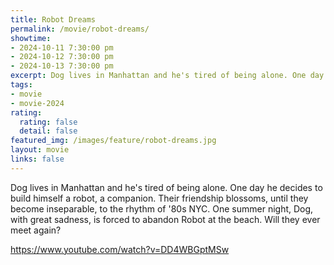 ```yaml
---
title: Robot Dreams
permalink: /movie/robot-dreams/
showtime:
- 2024-10-11 7:30:00 pm
- 2024-10-12 7:30:00 pm
- 2024-10-13 7:30:00 pm
excerpt: Dog lives in Manhattan and he's tired of being alone. One day he decides to build himself a robot, a companion. Their friendship blossoms, until they become inseparable, to the rhythm of '80s NYC. One summer night, Dog, with great sadness, is forced to abandon Robot at the beach. Will they ever meet again?
tags:
- movie
- movie-2024
rating:
  rating: false
  detail: false
featured_img: /images/feature/robot-dreams.jpg
layout: movie
links: false
---
```


Dog lives in Manhattan and he's tired of being alone. One day he decides to build himself a robot, a companion. Their friendship blossoms, until they become inseparable, to the rhythm of '80s NYC. One summer night, Dog, with great sadness, is forced to abandon Robot at the beach. Will they ever meet again?


https://www.youtube.com/watch?v=DD4WBGptMSw 
